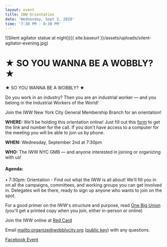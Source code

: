 ```yaml
---
layout: event
title: IWW Orientation
date: 'Wednesday, Sept 2, 2020'
time: '7:30 PM - 8:30 PM'
---
```

![Silent agitator statue at night]({{ site.baseurl }}/assets/uploads/silent-agitator-evening.jpg)
# ★ SO YOU WANNA BE A WOBBLY? ★

★ SO YOU WANNA BE A WOBBLY? ★

Do you work in an industry? Then you are an industrial worker — and you belong in the Industrial Workers of the World!

Join the IWW New York City General Membership Branch for an orientation!

**WHERE:**  We'll be holding this orientation online! Just fill out this [form](https://airtable.com/shrjXIWape2ZVnkQy) to get the link and number for the call. If you don't have access to a computer for the meeting you will be able to join us by phone.

**WHEN:** Wednesday, September 2nd at 7:30pm

**WHO:** The IWW NYC GMB — and anyone interested in joining or organizing with us!

#### Agenda:

• 7:30pm: Orientation - Find out what the IWW is all about! We’ll fill you in on all the campaigns, committees, and working groups you can get involved in. Delegates will be there, ready to sign up anyone who wants to join on the spot.

For a good primer on the IWW's structure and purpose, read [One Big Union](https://iww.org/about/official/OBU) (you'll get a printed copy when you join, either in-person or online)

Join the IWW online at [Red Card](https://redcard.iww.org/user/register)


Email <mailto:organize@wobblycity.org> ([public key](/assets/keys/publickey.organize@wobblycity.org.asc)) with any questions.

[Facebook Event](https://www.facebook.com/events/932867743899893/)
